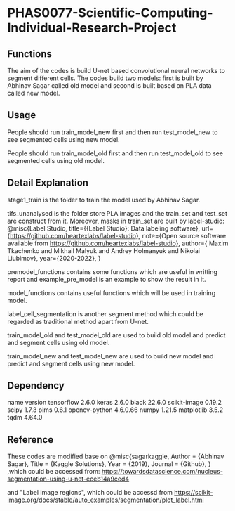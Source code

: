 # PHAS0077-Scientific-Computing-Individual-Research-Project

## Functions
The aim of the codes is build U-net based convolutional neural networks to segment different cells. The codes build two models: first is built by Abhinav Sagar called old model and second is built based on PLA data called new model.

## Usage
People should run train_model_new first and then run test_model_new to see segmented cells using new model.

People should run train_model_old first and then run test_model_old to see segmented cells using old model.

## Detail Explanation
stage1_train is the folder to train the model used by Abhinav Sagar. 

tifs_unanalysed is the folder store PLA images and the train_set and test_set are construct from it. Moreover, masks in train_set are built by label-studio:
@misc{Label Studio,
  title={{Label Studio}: Data labeling software},
  url={https://github.com/heartexlabs/label-studio},
  note={Open source software available from https://github.com/heartexlabs/label-studio},
  author={
    Maxim Tkachenko and
    Mikhail Malyuk and
    Andrey Holmanyuk and
    Nikolai Liubimov},
  year={2020-2022},
}

premodel_functions contains some functions which are useful in writting report and example_pre_model is an example to show the result in it.

model_functions contains useful functions which will be used in training model.

label_cell_segmentation is another segment method which could be regarded as traditional method apart from U-net.

train_model_old and test_model_old are used to build old model and predict and segment cells using old model.

train_model_new and test_model_new are used to build new model and predict and segment cells using new model.

## Dependency
name                      version
tensorflow                2.6.0
keras                     2.6.0
black                     22.6.0
scikit-image              0.19.2
scipy                     1.7.3
pims                      0.6.1
opencv-python             4.6.0.66
numpy                     1.21.5
matplotlib                3.5.2
tqdm                      4.64.0

## Reference
These codes are modified base on 
@misc{sagarkaggle,
  Author = {Abhinav Sagar},
  Title = {Kaggle Solutions},
  Year = {2019},
  Journal = {Github},
}
,which could be accessed from: https://towardsdatascience.com/nucleus-segmentation-using-u-net-eceb14a9ced4

and "Label image regions", which could be accessd from https://scikit-image.org/docs/stable/auto_examples/segmentation/plot_label.html
